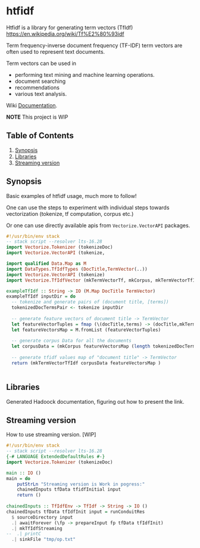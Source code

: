 # htfidf

Htfidf is a library for generating term vectors (TfIdf)
https://en.wikipedia.org/wiki/Tf%E2%80%93idf

Term frequency-inverse document frequency (TF-IDF) term vectors are often used to represent text documents.

Term vectors can be used in 

* performing text mining and machine learning operations. 
* document searching
* recommendations
* various text analysis.

Wiki
[Documentation](https://en.wikipedia.org/wiki/Tf%E2%80%93idf).

__NOTE__ This project is WIP

## Table of Contents ##
1. [Synopsis](#synopsis)
2. [Libraries](#libraries)
3. [Streaming version](#streaming-version)

## Synopsis

Basic examples of htfidf usage, much more to follow!

One can use the steps to experiment with individual steps towards vectorization (tokenize, tf computation, corpus etc.)

Or one can use directly available apis from ```Vectorize.VectorAPI``` packages.

```haskell
#!/usr/bin/env stack
-- stack script --resolver lts-16.28
import Vectorize.Tokenizer (tokenizeDoc)
import Vectorize.VectorAPI (tokenize,

import qualified Data.Map as M
import DataTypes.TfIdfTypes (DocTitle,TermVector(..)) 
import Vectorize.VectorAPI (tokenize)
import Vectorize.TfIdfVector (mkTermVectorTf, mkCorpus, mkTermVectorTfIdf)

exampleTfIdf :: String -> IO (M.Map DocTitle TermVector)
exampleTfIdf inputDir = do
  -- tokenize and generate pairs of (document title, [terms]) 
  tokenizedDocTermsPair <- tokenize inputDir
  
  -- generate feature vectors of document title -> TermVector 
  let featureVectorTuples = fmap (\(docTitle,terms) -> (docTitle,mkTermVectorTf terms)) tokenizedDocTermsPair
  let featureVectorsMap = M.fromList (featureVectorTuples)
  
  -- generate corpus Data for all the documents
  let corpusData = (mkCorpus featureVectorsMap (length tokenizedDocTermsPair))
  
  -- generate tfidf values map of "document title" -> TermVector
  return (mkTermVectorTfIdf corpusData featureVectorsMap )
  
```

## Libraries

Generated Hadoock documentation, figuring out how to present the link. 

## Streaming version

How to use streaming version. [WIP]

``` haskell
#!/usr/bin/env stack
-- stack script --resolver lts-16.28
{-# LANGUAGE ExtendedDefaultRules #-}
import Vectorize.Tokenizer (tokenizeDoc)

main :: IO ()
main = do
    putStrLn "Streaming version is Work in pogress:"
    chainedInputs tfData tfidfInitial input
    return ()
    
chainedInputs :: TfIdfEnv -> TfIdf -> String -> IO ()
chainedInputs tfData tfIdfInit input = runConduitRes
  $ sourceDirectory input
  .| awaitForever (\fp -> prepareInput fp tfData tfIdfInit)
  .| mkTfIdfStreaming
--  .| printC
  .| sinkFile "tmp/op.txt"
    
```

